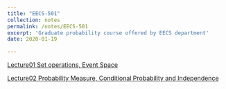 ```yaml
---
title: "EECS-501"
collection: notes
permalink: /notes/EECS-501
excerpt: 'Graduate probability course offered by EECS department'
date: 2020-01-19

---
```


[Lecture01 Set operations, Event Space](http://yunj1e.github.io/files/EECS_501/EECS_501_lecture_01.pdf)

[Lecture02 Probability Measure, Conditional Probability and Independence](http://yunj1e.github.io/files/EECS_501/EECS_501_lecture_02.pdf)